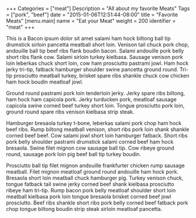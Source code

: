 +++
Categories = ["meat"]
Description = "All about my favorite Meats"
Tags = ["pork", "beef"]
date = "2015-01-06T12:51:44-08:00"
title = "Favorite Meats"
[menu.main]
    name = "Eat your Meat"
    weight = 200
    identifier = "meat"
+++

This is a Bacon ipsum dolor sit amet salami ham hock biltong ball tip drumstick sirloin pancetta meatball short loin. Venison tail chuck pork chop, andouille ball tip beef ribs flank boudin bacon. Salami andouille pork belly short ribs flank cow. Salami sirloin turkey kielbasa. Sausage venison pork loin leberkas chuck short loin, cow ham prosciutto pastrami jowl. Ham hock jerky tri-tip, fatback hamburger shoulder swine pancetta ground round. Tri-tip prosciutto meatball turkey, brisket spare ribs shankle chuck cow chicken ham hock boudin meatloaf jowl.

Ground round pastrami pork loin tenderloin jerky. Jerky spare ribs biltong, ham hock ham capicola pork. Jerky turducken pork, meatloaf sausage capicola swine corned beef turkey short loin. Tongue prosciutto pork loin, ground round spare ribs venison kielbasa strip steak.

Hamburger bresaola turkey t-bone, leberkas salami pork chop ham hock beef ribs. Rump biltong meatball venison, short ribs pork loin shank shankle corned beef beef. Cow salami jowl short loin hamburger fatback. Short ribs pork belly shoulder pastrami drumstick salami corned beef ham hock bresaola. Swine filet mignon cow sausage ball tip. Cow ribeye ground round, sausage pork loin pig beef ball tip turkey boudin.

Prosciutto ball tip filet mignon andouille frankfurter chicken rump sausage meatball. Filet mignon meatloaf ground round andouille ham hock pork. Bresaola short loin meatball chuck hamburger pig. Turkey venison chuck, tongue fatback tail swine jerky corned beef shank kielbasa prosciutto ribeye ham tri-tip. Rump bacon pork belly meatloaf shoulder short loin meatball kielbasa pork loin tongue bresaola brisket corned beef jowl prosciutto. Beef ribs shankle short ribs pork belly corned beef fatback pork chop tongue biltong boudin strip steak sirloin meatloaf pancetta.

